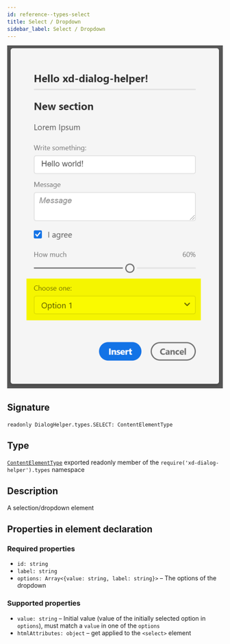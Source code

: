 ```yaml
---
id: reference--types-select
title: Select / Dropdown
sidebar_label: Select / Dropdown
---
```

![](assets/element-select.png)

## Signature
`readonly DialogHelper.types.SELECT: ContentElementType`

## Type
[`ContentElementType`](reference--ContentElementType.html) exported readonly member of the `require('xd-dialog-helper').types` namespace

## Description
A selection/dropdown element

## Properties in element declaration
### Required properties
- `id: string`
- `label: string`
- `options: Array<{value: string, label: string}>` – The options of the dropdown
### Supported properties
- `value: string` – Initial value (value of the initially selected option in `options`), must match a `value` in one of the `options`
- `htmlAttributes: object` – get applied to the `<select>` element
